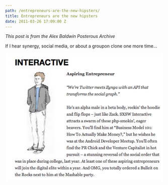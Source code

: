 ```yaml
---
path: /entrepreneurs-are-the-new-hipsters/
title: Entrepreneurs are the new hipsters
date: 2011-03-26 17:09:00 Z
---
```


*This post is from the Alex Baldwin Posterous Archive*

If I hear synergy, social media, or about a groupon clone one more time...

![Aspiring Entrepreneur](aspiring-hipster.png)

